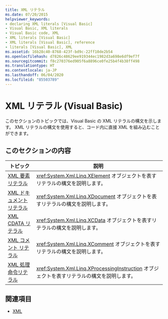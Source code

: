 ```yaml
---
title: XML リテラル
ms.date: 07/20/2015
helpviewer_keywords:
- declaring XML literals [Visual Basic]
- Visual Basic, XML literals
- Visual Basic code, XML
- XML literals [Visual Basic]
- XML literals [Visual Basic], reference
- literals [Visual Basic], XML
ms.assetid: 16b28c40-8768-423f-bd9c-22ff10de2b54
ms.openlocfilehash: d7826c48629ee919344ec1982d3a698e6df9ef7f
ms.sourcegitcommit: f8c270376ed905f6a8896ce0fe25b4f4b38ff498
ms.translationtype: HT
ms.contentlocale: ja-JP
ms.lasthandoff: 06/04/2020
ms.locfileid: "85503789"
---
```

# <a name="xml-literals-visual-basic"></a>XML リテラル (Visual Basic)
このセクションのトピックでは、Visual Basic の XML リテラルの構文を示します。 XML リテラルの構文を使用すると、コード内に直接 XML を組み込むことができます。  
  
## <a name="in-this-section"></a>このセクションの内容  
  
|トピック|説明|  
|-----------|-----------------|  
|[XML 要素リテラル](xml-element-literal.md)|<xref:System.Xml.Linq.XElement> オブジェクトを表すリテラルの構文を説明します。|  
|[XML ドキュメント リテラル](xml-document-literal.md)|<xref:System.Xml.Linq.XDocument> オブジェクトを表すリテラルの構文を説明します。|  
|[XML CDATA リテラル](xml-cdata-literal.md)|<xref:System.Xml.Linq.XCData> オブジェクトを表すリテラルの構文を説明します。|  
|[XML コメント リテラル](xml-comment-literal.md)|<xref:System.Xml.Linq.XComment> オブジェクトを表すリテラルの構文を説明します。|  
|[XML 処理命令リテラル](xml-processing-instruction-literal.md)|<xref:System.Xml.Linq.XProcessingInstruction> オブジェクトを表すリテラルの構文を説明します。|  
  
## <a name="see-also"></a>関連項目

- [XML](../../programming-guide/language-features/xml/index.md)
